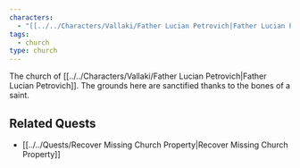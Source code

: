 ```yaml
---
characters:
  - "[[../../Characters/Vallaki/Father Lucian Petrovich|Father Lucian Petrovich]]"
tags:
  - church
type: church
---
```



The church of [[../../Characters/Vallaki/Father Lucian Petrovich|Father Lucian Petrovich]]. The grounds here are sanctified thanks to the bones of a saint.

## Related Quests
* [[../../Quests/Recover Missing Church Property|Recover Missing Church Property]]